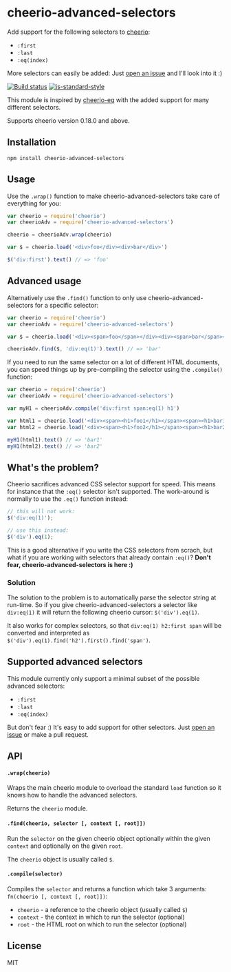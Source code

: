 # cheerio-advanced-selectors

Add support for the following selectors to
[cheerio](https://github.com/cheeriojs/cheerio):

- `:first`
- `:last`
- `:eq(index)`

More selectors can easily be added: Just [open an issue](https://github.com/watson/cheerio-advanced-selectors/issues) and I'll look into it :)

[![Build status](https://travis-ci.org/watson/cheerio-advanced-selectors.svg?branch=master)](https://travis-ci.org/watson/cheerio-advanced-selectors)
[![js-standard-style](https://img.shields.io/badge/code%20style-standard-brightgreen.svg?style=flat)](https://github.com/feross/standard)

This module is inspired by
[cheerio-eq](https://github.com/watson/cheerio-eq) with the added
support for many different selectors.

Supports cheerio version 0.18.0 and above.

## Installation

```
npm install cheerio-advanced-selectors
```

## Usage

Use the `.wrap()` function to make cheerio-advanced-selectors take care
of everything for you:

```js
var cheerio = require('cheerio')
var cheerioAdv = require('cheerio-advanced-selectors')

cheerio = cheerioAdv.wrap(cheerio)

var $ = cheerio.load('<div>foo</div><div>bar</div>')

$('div:first').text() // => 'foo'
```

## Advanced usage

Alternatively use the `.find()` function to only use
cheerio-advanced-selectors for a specific selector:

```js
var cheerio = require('cheerio')
var cheerioAdv = require('cheerio-advanced-selectors')

var $ = cheerio.load('<div><span>foo</span></div><div><span>bar</span></div>')

cheerioAdv.find($, 'div:eq(1)').text() // => 'bar'
```

If you need to run the same selector on a lot of different HTML
documents, you can speed things up by pre-compiling the selector using
the `.compile()` function:

```js
var cheerio = require('cheerio')
var cheerioAdv = require('cheerio-advanced-selectors')

var myH1 = cheerioAdv.compile('div:first span:eq(1) h1')

var html1 = cheerio.load('<div><span><h1>foo1</h1></span><span><h1>bar1</h1></span></div>')
var html2 = cheerio.load('<div><span><h1>foo2</h1></span><span><h1>bar2</h1></span></div>')

myH1(html1).text() // => 'bar1'
myH1(html2).text() // => 'bar2'
```

## What's the problem?

Cheerio sacrifices advanced CSS selector support for speed. This means
for instance that the `:eq()` selector isn't supported. The work-around
is normally to use the `.eq()` function instead:

```js
// this will not work:
$('div:eq(1)');

// use this instead:
$('div').eq(1);
```

This is a good alternative if you write the CSS selectors from scrach,
but what if you are working with selectors that already contain `:eq()`?
**Don't fear, cheerio-advanced-selectors is here :)**

### Solution

The solution to the problem is to automatically parse the selector
string at run-time. So if you give cheerio-advanced-selectors a selector
like `div:eq(1)` it will return the following cheerio cursor:
`$('div').eq(1)`.

It also works for complex selectors, so that `div:eq(1) h2:first span`
will be converted and interpreted as
`$('div').eq(1).find('h2').first().find('span')`.

## Supported advanced selectors

This module currently only support a minimal subset of the possible
advanced selectors:

- `:first`
- `:last`
- `:eq(index)`

But don't fear :) It's easy to add support for other selectors. Just
[open an
issue](https://github.com/watson/cheerio-advanced-selectors/issues) or
make a pull request.

## API

#### `.wrap(cheerio)`

Wraps the main cheerio module to overload the standard `load` function
so it knows how to handle the advanced selectors.

Returns the `cheerio` module.

#### `.find(cheerio, selector [, context [, root]])`

Run the `selector` on the given cheerio object optionally within the
given `context` and optionally on the given `root`.

The `cheerio` object is usually called `$`.

#### `.compile(selector)`

Compiles the `selector` and returns a function which take 3 arguments:
`fn(cheerio [, context [, root]])`:

- `cheerio` - a reference to the cheerio object (usually called `$`)
- `context` - the context in which to run the selector (optional)
- `root` - the HTML root on which to run the selector (optional)

## License

MIT
